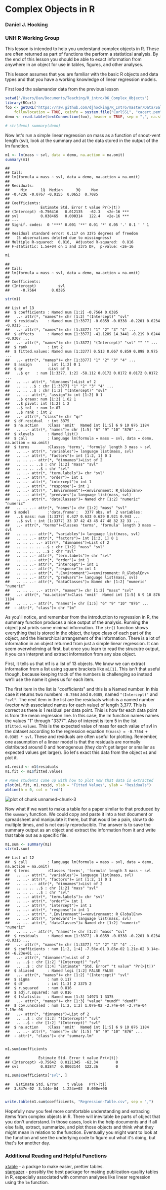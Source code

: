 # Complex Objects in R

### Daniel J. Hocking
### UNH R Working Group

This lesson is intended to help you understand complex objects in R. These are often returned as part of functions the perform a statistical analysis. By the end of this lesson you should be able to exact information from anywhere in an object for use in tables, figures, and other analyses.  

This lesson assumes that you are familiar with the basic R objects and data types and that you have a working knowledge of linear regression models.  

First load the salamander data from the previous lesson


```r
setwd("/Users/Dan/Documents/Teaching/R_intro/06_Complex_Objects")
library(RCurl)
foo <- getURL("https://raw.github.com/djhocking/R_Intro/master/Data/Salamander_Demographics.csv", 
    followlocation = TRUE, cainfo = system.file("CurlSSL", "cacert.pem", package = "RCurl"))
demo <- read.table(textConnection(foo), header = TRUE, sep = ",", na.strings = NA)

# str(demo) summary(demo)
```


Now let's run a simple linear regression on mass as a function of snout-vent length (svl), look at the summary and at the data stored in the output of the lm function.


```r
m1 <- lm(mass ~ svl, data = demo, na.action = na.omit)
summary(m1)
```

```
## 
## Call:
## lm(formula = mass ~ svl, data = demo, na.action = na.omit)
## 
## Residuals:
##     Min      1Q  Median      3Q     Max 
## -0.4236 -0.0767 -0.0155  0.0653  0.7085 
## 
## Coefficients:
##              Estimate Std. Error t value Pr(>|t|)    
## (Intercept) -0.756416   0.012135   -62.3   <2e-16 ***
## svl          0.038465   0.000314   122.4   <2e-16 ***
## ---
## Signif. codes:  0 '***' 0.001 '**' 0.01 '*' 0.05 '.' 0.1 ' ' 1
## 
## Residual standard error: 0.117 on 3375 degrees of freedom
##   (5 observations deleted due to missingness)
## Multiple R-squared:  0.816,	Adjusted R-squared:  0.816 
## F-statistic: 1.5e+04 on 1 and 3375 DF,  p-value: <2e-16
```

```r
m1
```

```
## 
## Call:
## lm(formula = mass ~ svl, data = demo, na.action = na.omit)
## 
## Coefficients:
## (Intercept)          svl  
##     -0.7564       0.0385
```

```r
str(m1)
```

```
## List of 13
##  $ coefficients : Named num [1:2] -0.7564 0.0385
##   ..- attr(*, "names")= chr [1:2] "(Intercept)" "svl"
##  $ residuals    : Named num [1:3377] -0.0859 -0.0338 -0.2201 0.0234 -0.0315 ...
##   ..- attr(*, "names")= chr [1:3377] "1" "2" "3" "4" ...
##  $ effects      : Named num [1:3377] -41.1289 14.3441 -0.219 0.0244 -0.0307 ...
##   ..- attr(*, "names")= chr [1:3377] "(Intercept)" "svl" "" "" ...
##  $ rank         : int 2
##  $ fitted.values: Named num [1:3377] 0.513 0.667 0.859 0.898 0.975 ...
##   ..- attr(*, "names")= chr [1:3377] "1" "2" "3" "4" ...
##  $ assign       : int [1:2] 0 1
##  $ qr           :List of 5
##   ..$ qr   : num [1:3377, 1:2] -58.112 0.0172 0.0172 0.0172 0.0172 ...
##   .. ..- attr(*, "dimnames")=List of 2
##   .. .. ..$ : chr [1:3377] "1" "2" "3" "4" ...
##   .. .. ..$ : chr [1:2] "(Intercept)" "svl"
##   .. ..- attr(*, "assign")= int [1:2] 0 1
##   ..$ qraux: num [1:2] 1.02 1
##   ..$ pivot: int [1:2] 1 2
##   ..$ tol  : num 1e-07
##   ..$ rank : int 2
##   ..- attr(*, "class")= chr "qr"
##  $ df.residual  : int 3375
##  $ na.action    :Class 'omit'  Named int [1:5] 6 9 10 876 1184
##   .. ..- attr(*, "names")= chr [1:5] "6" "9" "10" "876" ...
##  $ xlevels      : Named list()
##  $ call         : language lm(formula = mass ~ svl, data = demo, na.action = na.omit)
##  $ terms        :Classes 'terms', 'formula' length 3 mass ~ svl
##   .. ..- attr(*, "variables")= language list(mass, svl)
##   .. ..- attr(*, "factors")= int [1:2, 1] 0 1
##   .. .. ..- attr(*, "dimnames")=List of 2
##   .. .. .. ..$ : chr [1:2] "mass" "svl"
##   .. .. .. ..$ : chr "svl"
##   .. ..- attr(*, "term.labels")= chr "svl"
##   .. ..- attr(*, "order")= int 1
##   .. ..- attr(*, "intercept")= int 1
##   .. ..- attr(*, "response")= int 1
##   .. ..- attr(*, ".Environment")=<environment: R_GlobalEnv> 
##   .. ..- attr(*, "predvars")= language list(mass, svl)
##   .. ..- attr(*, "dataClasses")= Named chr [1:2] "numeric" "numeric"
##   .. .. ..- attr(*, "names")= chr [1:2] "mass" "svl"
##  $ model        :'data.frame':	3377 obs. of  2 variables:
##   ..$ mass: num [1:3377] 0.427 0.633 0.639 0.921 0.943 ...
##   ..$ svl : int [1:3377] 33 37 42 43 45 47 48 32 32 33 ...
##   ..- attr(*, "terms")=Classes 'terms', 'formula' length 3 mass ~ svl
##   .. .. ..- attr(*, "variables")= language list(mass, svl)
##   .. .. ..- attr(*, "factors")= int [1:2, 1] 0 1
##   .. .. .. ..- attr(*, "dimnames")=List of 2
##   .. .. .. .. ..$ : chr [1:2] "mass" "svl"
##   .. .. .. .. ..$ : chr "svl"
##   .. .. ..- attr(*, "term.labels")= chr "svl"
##   .. .. ..- attr(*, "order")= int 1
##   .. .. ..- attr(*, "intercept")= int 1
##   .. .. ..- attr(*, "response")= int 1
##   .. .. ..- attr(*, ".Environment")=<environment: R_GlobalEnv> 
##   .. .. ..- attr(*, "predvars")= language list(mass, svl)
##   .. .. ..- attr(*, "dataClasses")= Named chr [1:2] "numeric" "numeric"
##   .. .. .. ..- attr(*, "names")= chr [1:2] "mass" "svl"
##   ..- attr(*, "na.action")=Class 'omit'  Named int [1:5] 6 9 10 876 1184
##   .. .. ..- attr(*, "names")= chr [1:5] "6" "9" "10" "876" ...
##  - attr(*, "class")= chr "lm"
```


As you'll notice, and remember from the introduction to regression in R, the summary function produces a nice output of the analysis. Running the object just prints some minimal information. The `str()` function shows everything that is stored in the object, the type class of each part of the object, and the hierarchical arrangement of the information. There is a lot of information in an object returned from just a simple linear regression. It can seem overwhelming at first, but once you learn to read the strucutre output, it you can interpret and extract information from any size object.  

First, it tells us that m1 is a list of 13 objects. We know we can extract information from a list using square brackets like `m1[1]`. This isn't that useful though, because keeping track of the numbers is challenging so instead we'll use the name it gives us for each item.   

The first item in the list is "coefficients" and this is a Named number. In this case it returns two numbers `-0.7564` and `0.0385`, named `"(Intercept)"` and `"svl"`. The next item in the list are the residuals which is a named number (vector with associated names for each value) of length 3,377. This is correct as there is 1 residual per data point. This is how far each data point is from the mean regression line. In this case, the lm function names names the values "1" through "3377". Also of interest is item 5 in the list `$fitted.values`. This is the expected value of mass for each value of svl in the dataset according to the regression equation `E(mass) = -0.7564 + 0.0385 * svl`. These and residuals are often useful for plotting. Remember, one assumption of a linear model is that the residuals are normally distributed around 0 and homogenous (they don't get larger or smaller as expected values get larger). So let's exact this data from the object `m1` and plot it.


```r
m1.resid <- m1$residuals
m1.fit <- m1$fitted.values

# Have students come up with how to plot now that data is extracted
plot(m1.fit, m1.resid, xlab = "Fitted Values", ylab = "Residuals")
abline(h = 0, col = "red")
```

![plot of chunk unnamed-chunk-3](figure/unnamed-chunk-3.png) 


Now what if we want to make a table for a paper similar to that produced by the `summary` function. We could copy and paste it into a text document or spreadsheet and manipulate it there, but that would be a pain, slow to do multiple times, and is not easily reproducible. The answer is to save the summary output as an object and extract the information from it and write that table out as a specific file.


```r
m1.sum <- summary(m1)
str(m1.sum)
```

```
## List of 12
##  $ call         : language lm(formula = mass ~ svl, data = demo, na.action = na.omit)
##  $ terms        :Classes 'terms', 'formula' length 3 mass ~ svl
##   .. ..- attr(*, "variables")= language list(mass, svl)
##   .. ..- attr(*, "factors")= int [1:2, 1] 0 1
##   .. .. ..- attr(*, "dimnames")=List of 2
##   .. .. .. ..$ : chr [1:2] "mass" "svl"
##   .. .. .. ..$ : chr "svl"
##   .. ..- attr(*, "term.labels")= chr "svl"
##   .. ..- attr(*, "order")= int 1
##   .. ..- attr(*, "intercept")= int 1
##   .. ..- attr(*, "response")= int 1
##   .. ..- attr(*, ".Environment")=<environment: R_GlobalEnv> 
##   .. ..- attr(*, "predvars")= language list(mass, svl)
##   .. ..- attr(*, "dataClasses")= Named chr [1:2] "numeric" "numeric"
##   .. .. ..- attr(*, "names")= chr [1:2] "mass" "svl"
##  $ residuals    : Named num [1:3377] -0.0859 -0.0338 -0.2201 0.0234 -0.0315 ...
##   ..- attr(*, "names")= chr [1:3377] "1" "2" "3" "4" ...
##  $ coefficients : num [1:2, 1:4] -7.56e-01 3.85e-02 1.21e-02 3.14e-04 -6.23e+01 ...
##   ..- attr(*, "dimnames")=List of 2
##   .. ..$ : chr [1:2] "(Intercept)" "svl"
##   .. ..$ : chr [1:4] "Estimate" "Std. Error" "t value" "Pr(>|t|)"
##  $ aliased      : Named logi [1:2] FALSE FALSE
##   ..- attr(*, "names")= chr [1:2] "(Intercept)" "svl"
##  $ sigma        : num 0.117
##  $ df           : int [1:3] 2 3375 2
##  $ r.squared    : num 0.816
##  $ adj.r.squared: num 0.816
##  $ fstatistic   : Named num [1:3] 14973 1 3375
##   ..- attr(*, "names")= chr [1:3] "value" "numdf" "dendf"
##  $ cov.unscaled : num [1:2, 1:2] 1.07e-02 -2.74e-04 -2.74e-04 7.19e-06
##   ..- attr(*, "dimnames")=List of 2
##   .. ..$ : chr [1:2] "(Intercept)" "svl"
##   .. ..$ : chr [1:2] "(Intercept)" "svl"
##  $ na.action    :Class 'omit'  Named int [1:5] 6 9 10 876 1184
##   .. ..- attr(*, "names")= chr [1:5] "6" "9" "10" "876" ...
##  - attr(*, "class")= chr "summary.lm"
```

```r

m1.sum$coefficients
```

```
##             Estimate Std. Error t value Pr(>|t|)
## (Intercept) -0.75642  0.0121345  -62.34        0
## svl          0.03847  0.0003144  122.36        0
```

```r
m1.sum$coefficients["svl", ]
```

```
##   Estimate Std. Error    t value   Pr(>|t|) 
##  3.847e-02  3.144e-04  1.224e+02  0.000e+00
```

```r

write.table(m1.sum$coefficients, "Regression-Table.csv", sep = ",")
```


Hopefully now you feel more comfortable understanding and extracing items from complex objects in R. There will inevitable be parts of object that you don't understand. In those cases, look in the help documents and if all else fails, extract, summarize, and plot those objects and think what they might mean in relation to the function. Eventually you might want to look at the function and see the underlying code to figure out what it's doing, but that's for another day.   

### Additional Reading and Helpful Functions
[xtable](http://cran.r-project.org/web/packages/xtable/vignettes/xtableGallery.pdf) - a packge to make easier, prettier tables.  
[stargazer](http://cran.r-project.org/web/packages/stargazer/vignettes/stargazer.pdf) - possibly the best package for making publication-quality tables in R, especially associated with common analyses like linear regression using the `lm` function.  





